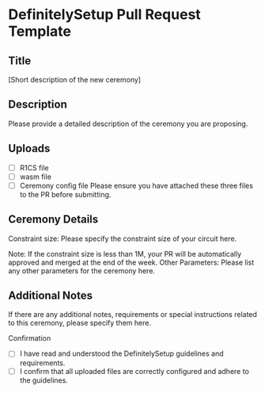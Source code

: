 # DefinitelySetup Pull Request Template
## Title
[Short description of the new ceremony]

## Description
Please provide a detailed description of the ceremony you are proposing.

## Uploads
 - [ ] R1CS file
 - [ ] wasm file
 - [ ] Ceremony config file
Please ensure you have attached these three files to the PR before submitting.

## Ceremony Details
Constraint size: Please specify the constraint size of your circuit here.

Note: If the constraint size is less than 1M, your PR will be automatically approved and merged at the end of the week.
Other Parameters: Please list any other parameters for the ceremony here.

## Additional Notes
If there are any additional notes, requirements or special instructions related to this ceremony, please specify them here.

Confirmation
 - [ ] I have read and understood the DefinitelySetup guidelines and requirements.
 - [ ] I confirm that all uploaded files are correctly configured and adhere to the guidelines.
